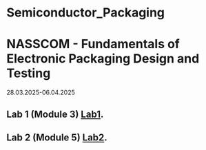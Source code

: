 # Semiconductor_Packaging

# NASSCOM - Fundamentals of Electronic Packaging Design and Testing 
28.03.2025-06.04.2025

## Lab 1 (Module 3) [Lab1](Lab1.md "Lab 1").
## Lab 2 (Module 5) [Lab2](Lab2.md "Lab 2").
